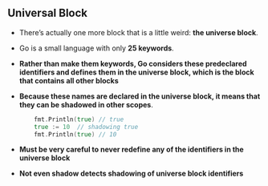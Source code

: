 ## Universal Block

- There’s actually one more block that is a little weird: **the universe block**.

- Go is a small language with only **25 keywords**.

- **Rather than make them keywords, Go considers these predeclared identifiers and defines them in the universe block, which is the block that contains all other blocks**

- **Because these names are declared in the universe block, it means that they can be shadowed in other scopes**.

    ```go
        fmt.Println(true) // true
        true := 10  // shadowing true
        fmt.Println(true) // 10
    ```

- **Must be very careful to never redefine any of the identifiers in the universe block**
  
- **Not even shadow detects shadowing of universe block identifiers**